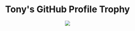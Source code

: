 <h1 align="center">Tony's GitHub Profile Trophy</h1>

<p align=center>
  <a href="https://github.com/ryo-ma/github-profile-trophy"><img src="https://github-profile-trophy.vercel.app/?username=waiting33118&theme=nord&margin-w=1&margin-h=1&no-frame=true&&row=1"></a>
</p>
